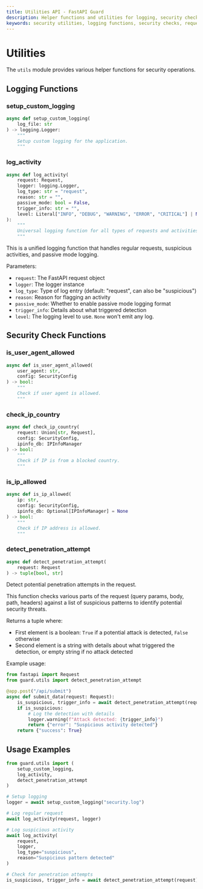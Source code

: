 ```yaml
---
title: Utilities API - FastAPI Guard
description: Helper functions and utilities for logging, security checks, and request handling in FastAPI Guard
keywords: security utilities, logging functions, security checks, request handling
---
```


# Utilities

The `utils` module provides various helper functions for security operations.

## Logging Functions

### setup_custom_logging

```python
async def setup_custom_logging(
    log_file: str
) -> logging.Logger:
    """
    Setup custom logging for the application.
    """
```

### log_activity

```python
async def log_activity(
    request: Request,
    logger: logging.Logger,
    log_type: str = "request",
    reason: str = "",
    passive_mode: bool = False,
    trigger_info: str = "",
    level: Literal["INFO", "DEBUG", "WARNING", "ERROR", "CRITICAL"] | None = "WARNING"
):
    """
    Universal logging function for all types of requests and activities.
    """
```

This is a unified logging function that handles regular requests, suspicious activities, and passive mode logging.

Parameters:
- `request`: The FastAPI request object
- `logger`: The logger instance
- `log_type`: Type of log entry (default: "request", can also be "suspicious")
- `reason`: Reason for flagging an activity
- `passive_mode`: Whether to enable passive mode logging format
- `trigger_info`: Details about what triggered detection
- `level`: The logging level to use. `None` won't emit any log.

## Security Check Functions

### is_user_agent_allowed

```python
async def is_user_agent_allowed(
    user_agent: str,
    config: SecurityConfig
) -> bool:
    """
    Check if user agent is allowed.
    """
```

### check_ip_country

```python
async def check_ip_country(
    request: Union[str, Request],
    config: SecurityConfig,
    ipinfo_db: IPInfoManager
) -> bool:
    """
    Check if IP is from a blocked country.
    """
```

### is_ip_allowed

```python
async def is_ip_allowed(
    ip: str,
    config: SecurityConfig,
    ipinfo_db: Optional[IPInfoManager] = None
) -> bool:
    """
    Check if IP address is allowed.
    """
```

### detect_penetration_attempt

```python
async def detect_penetration_attempt(
    request: Request
) -> tuple[bool, str]
```

Detect potential penetration attempts in the request.

This function checks various parts of the request (query params, body, path, headers) against a list of suspicious patterns to identify potential security threats.

Returns a tuple where:
- First element is a boolean: `True` if a potential attack is detected, `False` otherwise
- Second element is a string with details about what triggered the detection, or empty string if no attack detected

Example usage:

```python
from fastapi import Request
from guard.utils import detect_penetration_attempt

@app.post("/api/submit")
async def submit_data(request: Request):
    is_suspicious, trigger_info = await detect_penetration_attempt(request)
    if is_suspicious:
        # Log the detection with details
        logger.warning(f"Attack detected: {trigger_info}")
        return {"error": "Suspicious activity detected"}
    return {"success": True}
```

## Usage Examples

```python
from guard.utils import (
    setup_custom_logging,
    log_activity,
    detect_penetration_attempt
)

# Setup logging
logger = await setup_custom_logging("security.log")

# Log regular request
await log_activity(request, logger)

# Log suspicious activity
await log_activity(
    request,
    logger,
    log_type="suspicious",
    reason="Suspicious pattern detected"
)

# Check for penetration attempts
is_suspicious, trigger_info = await detect_penetration_attempt(request)
```
